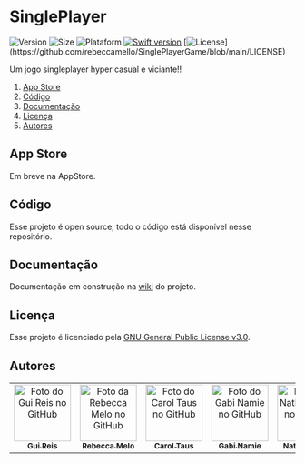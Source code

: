 # SinglePlayer
![Version](https://img.shields.io/badge/versão-0.0.0-orange)
![Size](https://img.shields.io/badge/tamanho-1,4%20MB-blue)
![Plataform](https://img.shields.io/badge/plataforma-IOS%2014.5+-lightgrey?)
[![Swift version](https://img.shields.io/badge/swift-v5.5-blue?logo=swift)](https://swift.org/download/#releases)
[![License](https://img.shields.io/badge/licença-GNU%20v3.0-brightgreen?)](https://github.com/rebeccamello/SinglePlayerGame/blob/main/LICENSE)

<!-- ![Capa](https://github.com/rebeccamello/SinglePlayerGame/blob/main/arquivos/Git-Capa.png) -->

Um jogo singleplayer hyper casual e viciante!! 

1. [App Store](#app-store)
2. [Código](#código)
3. [Documentação](#documentação)
4. [Licença](#licença)
5. [Autores](#autores)

## App Store
Em breve na AppStore.

## Código
Esse projeto é open source, todo o código está disponível nesse repositório.

## Documentação
Documentação em construção na [wiki](https://github.com/rebeccamello/SinglePlayerGame/wiki) do projeto.

## Licença
Esse projeto é licenciado pela [GNU General Public License v3.0](https://github.com/rebeccamello/SinglePlayerGame/blob/dev/LICENSE).

## Autores
<table>
    <tr>
        <td align="center">
            <a href="https://github.com/Gui25Reis">
                <img src="https://avatars1.githubusercontent.com/u/48360732" width="100px;" alt="Foto do Gui Reis no GitHub"/><br>
                <sub>
                    <b>Gui Reis</b>
                </sub>
            </a>
        </td>
        <td align="center">
            <a href="https://github.com/rebeccamello">
                <img src="https://avatars.githubusercontent.com/u/49920539" width="100px;" alt="Foto da Rebecca Melo no GitHub"/><br>
                <sub>
                    <b>Rebecca Melo</b>
                </sub>
            </a>
        </td>
        <td align="center">
            <a href="https://github.com/caroltaus">
                <img src="https://avatars.githubusercontent.com/u/48024795" width="100px;" alt="Foto do Carol Taus no GitHub"/><br>
                <sub>
                    <b>Carol Taus</b>
                </sub>
            </a>
        </td>
        <td align="center">
            <a href="https://github.com/Gabrielenamie">
                <img src="https://avatars.githubusercontent.com/u/64558021" width="100px;" alt="Foto do Gabi Namie no GitHub"/><br>
                <sub>
                    <b>Gabi Namie</b>
                </sub>
            </a>
        </td>
        <td align="center">
            <a href="https://github.com/NathyPapst">
                <img src="https://avatars.githubusercontent.com/u/50211565" width="100px;" alt="Foto do Nathy Papst no GitHub"/><br>
                <sub>
                    <b>Nathy Papst</b>
                </sub>
            </a>
        </td>
        <td align="center">
            <a href="https://github.com/Mariabraao">
                <img src="https://avatars.githubusercontent.com/u/65254707" width="100px;" alt="Foto do Mari Abraão no GitHub"/><br>
                <sub>
                    <b>Mari Abraão</b>
                </sub>
            </a>
        </td>
    </tr>
</table>

